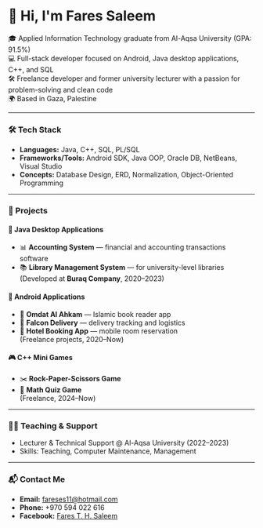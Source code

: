 # 👋 Hi, I'm Fares Saleem

🎓 Applied Information Technology graduate from Al-Aqsa University (GPA: 91.5%)  
💻 Full-stack developer focused on Android, Java desktop applications, C++, and SQL  
🛠️ Freelance developer and former university lecturer with a passion for problem-solving and clean code  
🌍 Based in Gaza, Palestine

---

### 🛠️ Tech Stack
- **Languages:** Java, C++, SQL, PL/SQL  
- **Frameworks/Tools:** Android SDK, Java OOP, Oracle DB, NetBeans, Visual Studio  
- **Concepts:** Database Design, ERD, Normalization, Object-Oriented Programming  

---

### 📂 Projects
#### 🔷 Java Desktop Applications
- 📊 **Accounting System** — financial and accounting transactions software  
- 📚 **Library Management System** — for university-level libraries  
(Developed at **Buraq Company**, 2020–2023)

#### 📱 Android Applications
- 📘 **Omdat Al Ahkam** — Islamic book reader app  
- 🛵 **Falcon Delivery** — delivery tracking and logistics  
- 🏨 **Hotel Booking App** — mobile room reservation  
(Freelance projects, 2020–Now)

#### 🎮 C++ Mini Games
- ✂️ **Rock-Paper-Scissors Game**  
- 🧠 **Math Quiz Game**  
(Freelance, 2024–Now)

---

### 🧑‍🏫 Teaching & Support
- Lecturer & Technical Support @ Al-Aqsa University (2022–2023)  
- Skills: Teaching, Computer Maintenance, Management

---

### 📬 Contact Me
- **Email:** fareses11@hotmail.com  
- **Phone:** +970 594 022 616  
- **Facebook:** [Fares T. H. Saleem](https://facebook.com)  
